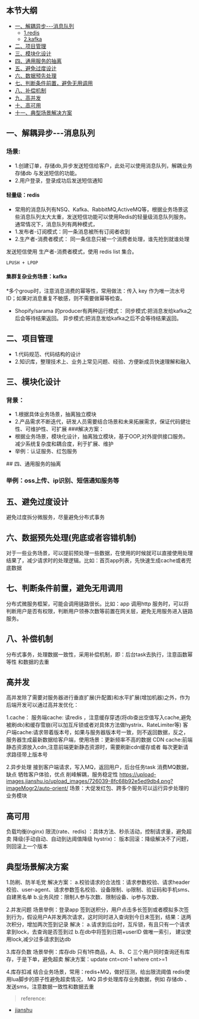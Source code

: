 ## 本节大纲
* [一、解耦异步---消息队列](#1)
     * [1.redis](#11)
     * [2.kafka](#12)
* [二、项目管理](#2)
* [三、模块化设计](#3)     
* [四、通用服务的抽离](#4)
* [五、避免过度设计](#5)
* [六、数据预先处理](#6)
* [七、判断条件前置，避免无用调用](#7)
* [八、补偿机制](#8) 
* [九、高并发](#9)
* [十、高可用](#10)
* [十一、典型场景解决方案](#11)

## <span id="1"> 一、解耦异步---消息队列</span>

### 场景:
* 1.创建订单，存储db,异步发送短信给客户，此处可以使用消息队列，解耦业务存储db 与发送短信的功能。
* 2.用户登录，登录成功后发送短信通知

#### <span id="11">轻量级：redis</span>
* 常用的消息队列有NSQ、Kafka、RabbitMQ,ActiveMQ等，根据业务场景这些消息队列太大太重，发送短信功能可以使用Redis的轻量级消息队列服务。 
通常情况下，消息队列有两种模式，
* 1.发布者-订阅模式：同一条消息被所有订阅者收到
* 2.生产者-消费者模式： 同一条信息只被一个消费者处理，谁先抢到就谁处理
  
发送短信使用 生产者-消费者模式，使用 redis list 集合。

~~~
LPUSH + LPOP 
~~~

#### <span id="12">集群复杂业务场景：kafka</span>

*多个group时，注意消息消费的幂等性，常用做法：传入 key 作为唯一流水号ID；如果对消息重复不敏感，则不需要做幂等检查。
* Shopify/sarama 的producer有两种运行模式：
同步模式:把消息发给kafka之后会等待结果返回。
异步模式:把消息发给kafka之后不会等待结果返回。

## <span id="2"> 二、项目管理</span>

* 1.代码规范、代码结构的设计
* 2.知识库，整理技术上、业务上常见问题、经验、方便新成员快速理解和融入


## <span id="3"> 三、模块化设计</span>

### 背景：
* 1.根据具体业务场景，抽离独立模块
* 2.产品需求不断迭代，研发人员需要结合场景和未来拓展需求，保证代码健壮性、可维护性、可扩展
###解决方案：
* 根据业务场景，模块化设计，抽离独立模块，基于OOP,对外提供接口服务。减少系统复杂度和耦合度，利于扩展、维护
* 举例：认证服务、红包服务


##<span id="4"> 四、通用服务的抽离</span>

### 举例：oss上传、ip识别、短信通知服务等

## <span id="5"> 五、避免过度设计</span>
避免过度拆分微服务，尽量避免分布式事务

## <span id="6"> 六、数据预先处理(兜底或者容错机制)</span>
对于一些业务场景，可以提前预处理一些数据，在使用的时候就可以直接使用处理结果了，减少请求时的处理逻辑。比如：首页app列表，先快速生成cache或者兜底数据


## <span id="7">七、判断条件前置，避免无用调用</span>
分布式微服务框架，可能会调用链路很长。比如：app 调用http 服务时，可以将判断用户是否有权限，判断用户领券次数等前置在网关层，避免无用服务进入链路服务。

##  <span id="8">八、补偿机制</span>
 分布式事务，处理数据一致性，采用补偿机制，即：后台task去执行，注意函数幂等性 和数据的去重
 

##  <span id="9">高并发</span>
高并发除了需要对服务器进行垂直扩展(升配置)和水平扩展(增加机器)之外，作为后端开发可以通过高并发优化：

1.cache： 
服务端cache: 读redis ，注意缓存穿透(将db查出空值写入cache,避免被刷db)和缓存雪崩(可以加互斥锁或者对具体方法做hystrix、RateLimiter等)
客户端cache:请求带着版本号，如果与服务器版本号一致，则不返回数据，反之，服务器生成最新数据给客户端，使用场景：更新频率不高的数据
CDN cache:前端静态资源放入cdn,注意前端更新静态资源时，需要刷新cdn缓存或者 每次更新请求路径带上版本号

2.异步处理
接到客户端请求，写入MQ，返回用户，后台任务task 消费MQ数据，缺点 牺牲客户体验，优点 削峰解耦，服务稳定性
https://upload-images.jianshu.io/upload_images/726039-8fc68b92e5ed9db4.png?imageMogr2/auto-orient/
场景：大促发红包、跨多个服务可以运行异步处理的业务模块



## <span id="10">高可用</span>
负载均衡(nginx)
限流(rate、redis) ：具体方法、秒杀活动，控制请求量，避免超卖
降级(手动自动、自动到达阈值降级 hystrix)：
版本回滚：降级解决不了问题，则回滚上一个版本


## <span id="11">典型场景解决方案</span>

1.防刷、防羊毛党
解决方案：
a.校验请求的合法性：请求参数校验、请求header校验、user-agent、请求参数签名校验、设备限制、ip限制、验证码和手机sms、自建黑名单
b.业务风控：限制人参与次数、限制设备、ip参与次数、

2.并发问题
场景举例：登录app 签到送积分，用户点击多长签到或者模拟多次签到行为，假设用户A并发两次请求，这时同时进入查询到今日未签到，结果：送两次积分，增加两次签到记录
解决：
a.请求到后台时，互斥锁，有且只有一个请求拿到lock，去查询是否签到过
b.在db中将签到日期+userID 做唯一索引，
建议使用lock,减少过多请求到达db

3.库存负数
场景举例：库存db 只有1件商品，A、B、C 三个用户同时查询还有库存，于是下单，避免超卖
解决方案：update cnt=cnt-1 where cnt>=1

4.库存扣减
结合业务场景，常用：redis+MQ，做好压测，给出限流阈值
redis使用lua脚步的原子性避免超卖情况，
MQ 异步处理库存业务数据，例如 存储db 、 发送sms，注意数据一致性和数据去重

> reference:
* [jianshu](https://www.jianshu.com/p/51f2e29e4871)

